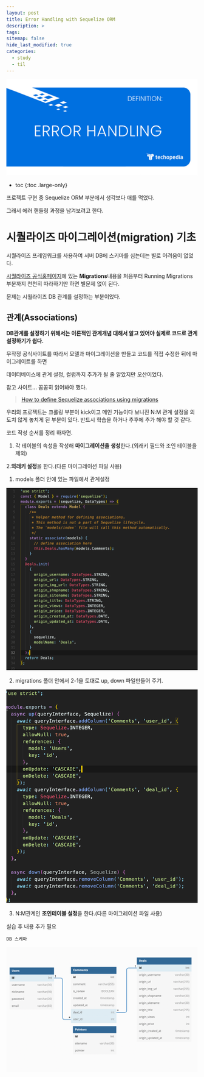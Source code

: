 ```yaml
---
layout: post
title: Error Handling with Sequelize ORM
description: >
tags:
sitemap: false
hide_last_modified: true
categories:
  - study
  - til
---
```


![untitiled](/assets/img/til/error-handling.png)
* toc
{:toc .large-only}

프로젝트 구현 중  Sequelize ORM 부분에서 생각보다 애를 먹었다.

그래서 에러 핸들링 과정을 남겨보려고 한다.

# 시퀄라이즈 마이그레이션(migration) 기초

시퀄라이즈 프레임워크를 사용하여 서버 DB에 스키마를 심는데는 별로 어려움이 없었다.

[시퀄라이즈 공식홈페이지](https://sequelize.org/master/manual/migrations.html)에 있는 **Migrations**내용을 처음부터 Running Migrations 부분까지 천천히 따라하기만 하면 별문제 없이 된다.

문제는 시퀄라이즈 DB 관계를 설정하는 부분이었다.

## 관계(Associations)

**DB관계를 설정하기 위해서는 이론적인 관계개념 대해서 알고 있어야 실제로 코드로 관계 설정하기가 쉽다.**

무작정 공식사이트를 따라서 모델과 마이그레이션을 만들고 코드를 직접 수정한 뒤에 마이그레이트를 하면

데이터베이스에 관계 설정, 컬럼까지 추가가 될 줄 알았지만 오산이었다.

참고 사이트... 꼼꼼히 읽어봐야 했다.

> [How to define Sequelize associations using migrations](https://medium.com/@andrewoons/how-to-define-sequelize-associations-using-migrations-de4333bf75a7)
>

우리의 프로젝트는 크롤링 부분이 kick이고 메인 기능이다 보니진 N:M 관계 설정을 의도치 않게 놓치게 된 부분이 있다. 반드시 학습을 하거나 추후에 추가 해야 할 것 같다.

코드 작성 순서를 정리 하자면.

1. 각 테이블의 속성을 작성해 **마이그레이션을 생성**한다.(외래키 필드와 조인 테이블을 제외)

2.**외래키 설정**을 한다.(다른 마이그레이션 파일 사용)

1) models 폴더 안에 있는 파일에서 관계설정

![Untitled](/assets/img/til/1.png)

2) migrations 폴더 안에서 2-1을 토대로 up, down 파일만들어 주기.

![Untitled](/assets/img/til/2.png)

3. N:M관계인 **조인테이블 설정**을 한다.(다른 마이그레이션 파일 사용)

실습 후 내용 추가 필요

    DB 스케마

![Untitled](/assets/img/til/3.png)
